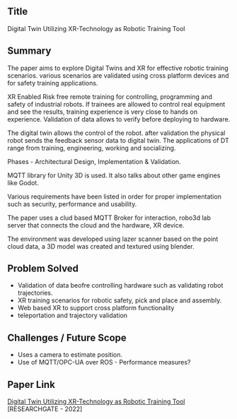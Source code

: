 ## Title

Digital Twin Utilizing XR-Technology as Robotic Training Tool

## Summary
The paper aims to explore Digital Twins and XR for effective robotic training scenarios. various scenarios are validated using cross platform devices and for safety training applications.

XR Enabled Risk free remote training for controlling, programming and safety of industrial robots. If trainees are allowed to control real equipment and see the results, training experience is very close to hands on experience. Validation of data allows to verify before deploying to hardware. 

The digital twin allows the control of the robot. after validation the physical robot sends the feedback sensor data to digital twin. The applications of DT range from training, engineering, working and socializing.

Phases - Architectural Design, Implementation & Validation.

MQTT library for Unity 3D is used. It also talks about other game engines like Godot.

Various requirements have been listed in order for proper implementation such as security, performance and usability.

The paper uses a clud based MQTT Broker for interaction, robo3d lab server that connects the cloud and the hardware, XR device.

The environment was developed using lazer scanner based on the point cloud data, a 3D model was created and textured using blender. 


## Problem Solved
 - Validation of data beofre controlling hardware such as validating robot trajectories.
 - XR training scenarios for robotic safety, pick and place and assembly.
 - Web based XR to support cross platform functionality
 - teleportation and trajectory validation

## Challenges / Future Scope
- Uses a camera to estimate position.
- Use of MQTT/OPC-UA over ROS - Performance measures?

## Paper Link

[Digital Twin Utilizing XR-Technology as Robotic Training Tool](https://www.researchgate.net/publication/366567448_Digital_Twins_Utilizing_XR-Technology_as_Robotic_Training_Tools) [RESEARCHGATE - 2022]